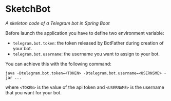 # SketchBot
*A skeleton code of a Telegram bot in Spring Boot*

Before launch the application you have to define two environment variable:
 - `telegram.bot.token`: the token released by BotFather during creation of your bot.
 - `telegram.bot.username`: the username you want to assign to your bot.

You can achieve this with the following command:

    java -Dtelegram.bot.token=<TOKEN> -Dtelegram.bot.username=<USERNSME> -jar ...

where `<TOKEN>` is the value of the api token and `<USERNAME>` is the username that you want for your bot.
